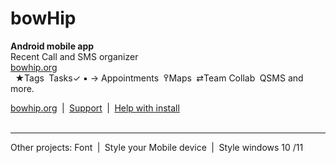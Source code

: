 # bowHip
<b>Android mobile app</b><br>
Recent Call and SMS organizer<br>
<a href="https://bowhip.org">bowhip.org</a><br>  
★Tags  Tasks✓ ▪ →  Appointments  ߉Maps  ⇄Team Collab  QSMS and more.

<a href="https://bowhip.org">bowhip.org</a>  |  <a href="https://bowhip.blogspot.com/2022/02/bowhip-phone-call-sms-organizer-mobile.html">Support</a>  |  <a href="https://bowhip.org/Help-installing-apk-to-mobile-device.html">Help with install</a><br><br>
<hr />
Other projects: Font  |  Style your Mobile device  |  Style windows 10 /11

